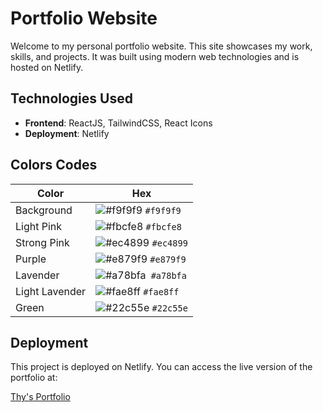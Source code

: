 # Portfolio Website

Welcome to my personal portfolio website. This site showcases my work, skills, and projects. It was built using modern web technologies and is hosted on Netlify.

## Technologies Used

- **Frontend**: ReactJS, TailwindCSS, React Icons
- **Deployment**: Netlify

## Colors Codes

| Color          | Hex                                                                |
| -------------- | ------------------------------------------------------------------ |
| Background     | ![#f9f9f9](https://via.placeholder.com/10/f9f9f9?text=+) `#f9f9f9` |
| Light Pink     | ![#fbcfe8](https://via.placeholder.com/10/fbcfe8?text=+) `#fbcfe8` |
| Strong Pink    | ![#ec4899](https://via.placeholder.com/10/ec4899?text=+) `#ec4899` |
| Purple         | ![#e879f9](https://via.placeholder.com/10/e879f9?text=+) `#e879f9` |
| Lavender       | ![#a78bfa](https://via.placeholder.com/10/a78bfa?text=+)` #a78bfa` |
| Light Lavender | ![#fae8ff](https://via.placeholder.com/10/fae8ff?text=+) `#fae8ff` |
| Green          | ![#22c55e](https://via.placeholder.com/10/22c55e?text=+) `#22c55e` |

## Deployment

This project is deployed on Netlify. You can access the live version of the portfolio at:

[Thy's Portfolio](https://thyt.netlify.app/)
